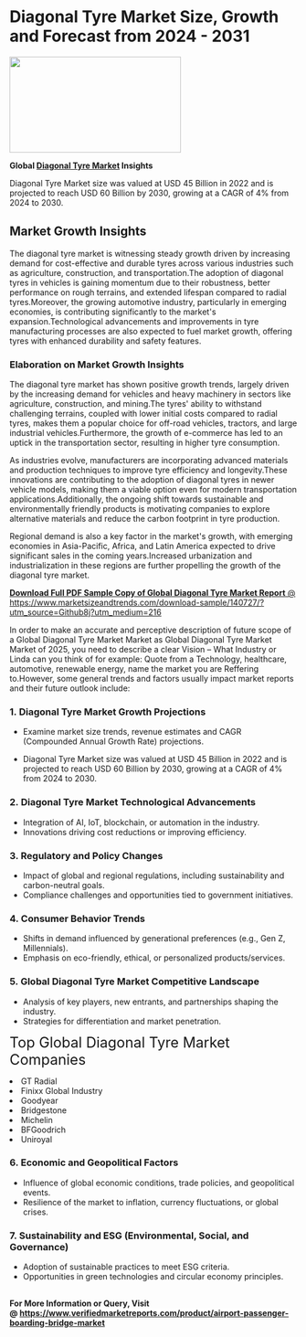 <H1>Diagonal Tyre Market Size, Growth and Forecast from 2024 - 2031</H1><img class="aligncenter size-medium wp-image-584254" src="https://thirdeyenews.in/wp-content/uploads/2024/09/Global-Market-Research-300x168.jpeg" alt="" width="300" height="168" /><p><strong>Global&nbsp;<a href="https://www.marketsizeandtrends.com/download-sample/140727/?utm_source=Github8j?utm_medium=216">Diagonal Tyre Market</a> Insights</strong></p><p>Diagonal Tyre Market size was valued at USD 45 Billion in 2022 and is projected to reach USD 60 Billion by 2030, growing at a CAGR of 4% from 2024 to 2030.</p><p><h2>Market Growth Insights</h2> <p>The diagonal tyre market is witnessing steady growth driven by increasing demand for cost-effective and durable tyres across various industries such as agriculture, construction, and transportation.The adoption of diagonal tyres in vehicles is gaining momentum due to their robustness, better performance on rough terrains, and extended lifespan compared to radial tyres.Moreover, the growing automotive industry, particularly in emerging economies, is contributing significantly to the market's expansion.Technological advancements and improvements in tyre manufacturing processes are also expected to fuel market growth, offering tyres with enhanced durability and safety features.</p> <p><a href="#"></a></p> <h3>Elaboration on Market Growth Insights</h3> <p>The diagonal tyre market has shown positive growth trends, largely driven by the increasing demand for vehicles and heavy machinery in sectors like agriculture, construction, and mining.The tyres' ability to withstand challenging terrains, coupled with lower initial costs compared to radial tyres, makes them a popular choice for off-road vehicles, tractors, and large industrial vehicles.Furthermore, the growth of e-commerce has led to an uptick in the transportation sector, resulting in higher tyre consumption.</p> <p>As industries evolve, manufacturers are incorporating advanced materials and production techniques to improve tyre efficiency and longevity.These innovations are contributing to the adoption of diagonal tyres in newer vehicle models, making them a viable option even for modern transportation applications.Additionally, the ongoing shift towards sustainable and environmentally friendly products is motivating companies to explore alternative materials and reduce the carbon footprint in tyre production.</p> <p>Regional demand is also a key factor in the market's growth, with emerging economies in Asia-Pacific, Africa, and Latin America expected to drive significant sales in the coming years.Increased urbanization and industrialization in these regions are further propelling the growth of the diagonal tyre market.</p> <p><a href="#"></p><p><span class=""><strong>Download Full PDF Sample Copy of Global Diagonal Tyre Market Report</strong> @ <a href="https://www.marketsizeandtrends.com/download-sample/140727/?utm_source=Github8j?utm_medium=216" target="_blank">https://www.marketsizeandtrends.com/download-sample/140727/?utm_source=Github8j?utm_medium=216</a></span></p><p>In order to make an accurate and perceptive description of future scope of a Global&nbsp;Diagonal Tyre Market Market as Global&nbsp;Diagonal Tyre Market Market of 2025, you need to describe a clear Vision &ndash; What Industry or Linda can you think of for example: Quote from a Technology, healthcare, automotive, renewable energy, name the market you are Reffering to.However, some general trends and factors usually impact market reports and their future outlook include:</p><h3>1.&nbsp;<strong>Diagonal Tyre Market Growth Projections</strong></h3><ul><li>Examine market size trends, revenue estimates and CAGR (Compounded Annual Growth Rate) projections.</li><li><p>Diagonal Tyre Market size was valued at USD 45 Billion in 2022 and is projected to reach USD 60 Billion by 2030, growing at a CAGR of 4% from 2024 to 2030.</p></li></ul><h3>2.&nbsp;<strong>Diagonal Tyre Market Technological Advancements</strong></h3><ul><li>Integration of AI, IoT, blockchain, or automation in the industry.</li><li>Innovations driving cost reductions or improving efficiency.</li></ul><h3>3.&nbsp;<strong>Regulatory and Policy Changes</strong></h3><ul><li>Impact of global and regional regulations, including sustainability and carbon-neutral goals.</li><li>Compliance challenges and opportunities tied to government initiatives.</li></ul><h3>4.&nbsp;<strong>Consumer Behavior Trends</strong></h3><ul><li>Shifts in demand influenced by generational preferences (e.g., Gen Z, Millennials).</li><li>Emphasis on eco-friendly, ethical, or personalized products/services.</li></ul><h3>5.&nbsp;<strong>Global Diagonal Tyre Market Competitive Landscape</strong></h3><ul><li>Analysis of key players, new entrants, and partnerships shaping the industry.</li><li>Strategies for differentiation and market penetration.</li></ul><p data-pm-slice="1 1 []"><span style="color: inherit; font-family: inherit; font-size: 25px;">Top Global Diagonal Tyre Market Companies</span></p><div class="" data-test-id=""><p><li>GT Radial</li><li> Finixx Global Industry</li><li> Goodyear</li><li> Bridgestone</li><li> Michelin</li><li> BFGoodrich</li><li> Uniroyal</li></p></div><h3>6.&nbsp;<strong>Economic and Geopolitical Factors</strong></h3><ul><li>Influence of global economic conditions, trade policies, and geopolitical events.</li><li>Resilience of the market to inflation, currency fluctuations, or global crises.</li></ul><h3>7.&nbsp;<strong>Sustainability and ESG (Environmental, Social, and Governance)</strong></h3><ul><li>Adoption of sustainable practices to meet ESG criteria.</li><li>Opportunities in green technologies and circular economy principles.</li></ul><h2><strong style="font-size: 14px;">For More Information or Query, Visit @&nbsp;</strong><a style="background-color: #ffffff; font-size: 14px;" href="https://www.marketsizeandtrends.com/report/diagonal-tyre-market/" target="_blank">https://www.verifiedmarketreports.com/product/airport-passenger-boarding-bridge-market</a></h2>
